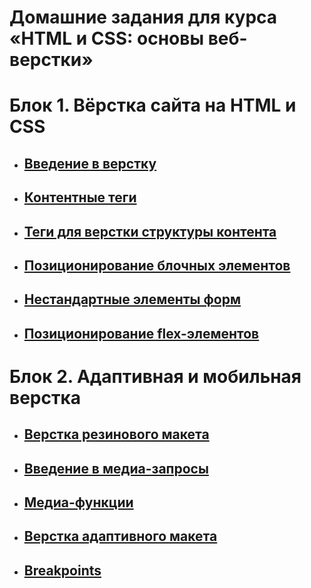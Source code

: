 # Домашние задания для курса «HTML и CSS: основы веб-верстки»

# Блок 1. Вёрстка сайта на HTML и CSS
- ##  [Введение в верстку](introduction-html-css/)
- ##  [Контентные теги](content-tags/)
- ##  [Теги для верстки структуры контента](content-structure-tags/)
- ##  [Позиционирование блочных элементов](block-elements-positioning/)
- ##  [Нестандартные элементы форм](form-elements/)
- ##  [Позиционирование flex-элементов](flex-elements-positioning/)

# Блок 2. Адаптивная и мобильная верстка
- ## [Верстка резинового макета](fluid/)
- ## [Введение в медиа-запросы](media-types/)  
- ## [Медиа-функции](media-features/)
- ## [Верстка адаптивного макета](adaptive-layout/) 
- ## [Breakpoints](breakpoints/)
